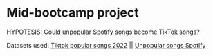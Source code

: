 # Mid-bootcamp project

HYPOTESIS: Could unpopular Spotify songs become TikTok songs? 

Datasets used: 
[Tiktok popular songs 2022](https://www.kaggle.com/datasets/sveta151/tiktok-popular-songs-2022) || 
[Unpopular songs Spotify](https://www.kaggle.com/datasets/estienneggx/spotify-unpopular-songs)


